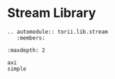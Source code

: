 # Stream Library

```{eval-rst}
.. automodule:: torii.lib.stream
   :members:
```

```{toctree}
:maxdepth: 2

axi
simple
```
